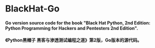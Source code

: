 # BlackHat-Go

#### Go version source code for the book "Black Hat Python, 2nd Edition: Python Programming for Hackers and Pentesters 2nd Edition".

#### 《Python黑帽子 黑客与渗透测试编程之道》第2版，Go版本的源代码。
